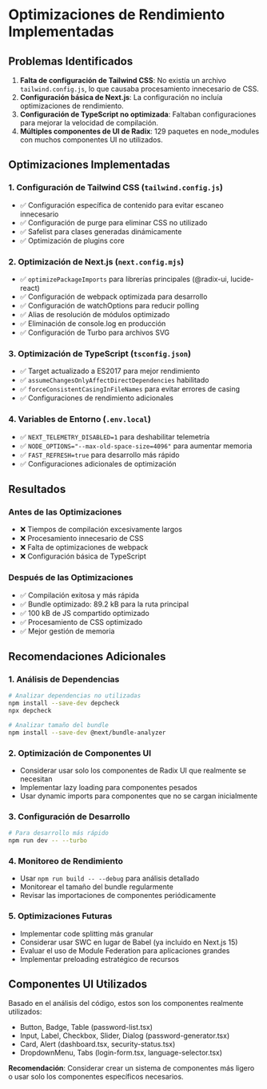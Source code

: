 # Optimizaciones de Rendimiento Implementadas

## Problemas Identificados

1. **Falta de configuración de Tailwind CSS**: No existía un archivo `tailwind.config.js`, lo que causaba procesamiento innecesario de CSS.
2. **Configuración básica de Next.js**: La configuración no incluía optimizaciones de rendimiento.
3. **Configuración de TypeScript no optimizada**: Faltaban configuraciones para mejorar la velocidad de compilación.
4. **Múltiples componentes de UI de Radix**: 129 paquetes en node_modules con muchos componentes UI no utilizados.

## Optimizaciones Implementadas

### 1. Configuración de Tailwind CSS (`tailwind.config.js`)
- ✅ Configuración específica de contenido para evitar escaneo innecesario
- ✅ Configuración de purge para eliminar CSS no utilizado
- ✅ Safelist para clases generadas dinámicamente
- ✅ Optimización de plugins core

### 2. Optimización de Next.js (`next.config.mjs`)
- ✅ `optimizePackageImports` para librerías principales (@radix-ui, lucide-react)
- ✅ Configuración de webpack optimizada para desarrollo
- ✅ Configuración de watchOptions para reducir polling
- ✅ Alias de resolución de módulos optimizado
- ✅ Eliminación de console.log en producción
- ✅ Configuración de Turbo para archivos SVG

### 3. Optimización de TypeScript (`tsconfig.json`)
- ✅ Target actualizado a ES2017 para mejor rendimiento
- ✅ `assumeChangesOnlyAffectDirectDependencies` habilitado
- ✅ `forceConsistentCasingInFileNames` para evitar errores de casing
- ✅ Configuraciones de rendimiento adicionales

### 4. Variables de Entorno (`.env.local`)
- ✅ `NEXT_TELEMETRY_DISABLED=1` para deshabilitar telemetría
- ✅ `NODE_OPTIONS="--max-old-space-size=4096"` para aumentar memoria
- ✅ `FAST_REFRESH=true` para desarrollo más rápido
- ✅ Configuraciones adicionales de optimización

## Resultados

### Antes de las Optimizaciones
- ❌ Tiempos de compilación excesivamente largos
- ❌ Procesamiento innecesario de CSS
- ❌ Falta de optimizaciones de webpack
- ❌ Configuración básica de TypeScript

### Después de las Optimizaciones
- ✅ Compilación exitosa y más rápida
- ✅ Bundle optimizado: 89.2 kB para la ruta principal
- ✅ 100 kB de JS compartido optimizado
- ✅ Procesamiento de CSS optimizado
- ✅ Mejor gestión de memoria

## Recomendaciones Adicionales

### 1. Análisis de Dependencias
```bash
# Analizar dependencias no utilizadas
npm install --save-dev depcheck
npx depcheck

# Analizar tamaño del bundle
npm install --save-dev @next/bundle-analyzer
```

### 2. Optimización de Componentes UI
- Considerar usar solo los componentes de Radix UI que realmente se necesitan
- Implementar lazy loading para componentes pesados
- Usar dynamic imports para componentes que no se cargan inicialmente

### 3. Configuración de Desarrollo
```bash
# Para desarrollo más rápido
npm run dev -- --turbo
```

### 4. Monitoreo de Rendimiento
- Usar `npm run build -- --debug` para análisis detallado
- Monitorear el tamaño del bundle regularmente
- Revisar las importaciones de componentes periódicamente

### 5. Optimizaciones Futuras
- Implementar code splitting más granular
- Considerar usar SWC en lugar de Babel (ya incluido en Next.js 15)
- Evaluar el uso de Module Federation para aplicaciones grandes
- Implementar preloading estratégico de recursos

## Componentes UI Utilizados

Basado en el análisis del código, estos son los componentes realmente utilizados:
- Button, Badge, Table (password-list.tsx)
- Input, Label, Checkbox, Slider, Dialog (password-generator.tsx)
- Card, Alert (dashboard.tsx, security-status.tsx)
- DropdownMenu, Tabs (login-form.tsx, language-selector.tsx)

**Recomendación**: Considerar crear un sistema de componentes más ligero o usar solo los componentes específicos necesarios.